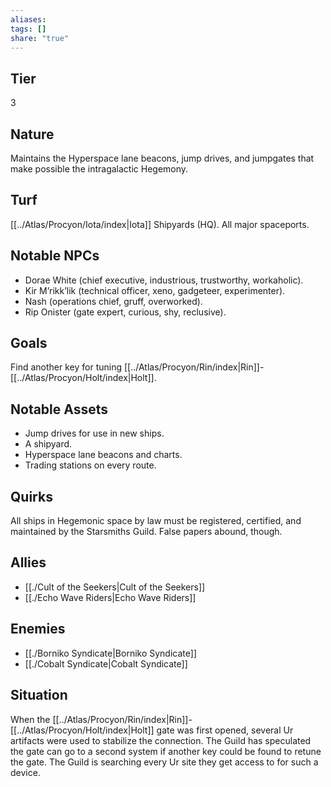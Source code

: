 ```yaml
---
aliases: 
tags: []
share: "true"
---
```

## Tier
3

## Nature
Maintains the Hyperspace lane beacons, jump drives, and jumpgates that make possible the intragalactic Hegemony.

## Turf
[[../Atlas/Procyon/Iota/index|Iota]] Shipyards (HQ). All major spaceports.

## Notable NPCs
- Dorae White (chief executive, industrious, trustworthy, workaholic).
- Kir M’rikk’lik (technical officer, xeno, gadgeteer, experimenter).
- Nash (operations chief, gruff, overworked).
- Rip Onister (gate expert, curious, shy, reclusive).

## Goals
Find another key for tuning [[../Atlas/Procyon/Rin/index|Rin]]-[[../Atlas/Procyon/Holt/index|Holt]].

## Notable Assets
- Jump drives for use in new ships.
- A shipyard.
- Hyperspace lane beacons and charts.
- Trading stations on every route.

## Quirks
All ships in Hegemonic space by law must be registered, certified, and maintained by the Starsmiths Guild. False papers abound, though.

## Allies
- [[./Cult of the Seekers|Cult of the Seekers]]
- [[./Echo Wave Riders|Echo Wave Riders]]

## Enemies
- [[./Borniko Syndicate|Borniko Syndicate]]
- [[./Cobalt Syndicate|Cobalt Syndicate]]

## Situation
When the [[../Atlas/Procyon/Rin/index|Rin]]-[[../Atlas/Procyon/Holt/index|Holt]] gate was first opened, several Ur artifacts were used to stabilize the connection. The Guild has speculated the gate can go to a second system if another key could be found to retune the gate. The Guild is searching every Ur site they get access to for such a device.

